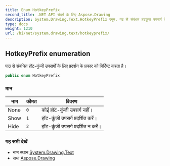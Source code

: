 ```yaml
---
title: Enum HotkeyPrefix
second_title: .NET API संदर्भ के लिए Aspose.Drawing
description: System.Drawing.Text.HotkeyPrefix एनुम. पठ से संबंधत हटकुंज उपसर्गं के लए प्रदर्शन के प्रकर क नर्दष्ट करत है
type: docs
weight: 1210
url: /hi/net/system.drawing.text/hotkeyprefix/
---
```

## HotkeyPrefix enumeration

पाठ से संबंधित हॉट-कुंजी उपसर्गों के लिए प्रदर्शन के प्रकार को निर्दिष्ट करता है।

```csharp
public enum HotkeyPrefix
```

### मान

| नाम | कीमत | विवरण |
| --- | --- | --- |
| None | `0` | कोई हॉट-कुंजी उपसर्ग नहीं। |
| Show | `1` | हॉट-कुंजी उपसर्ग प्रदर्शित करें। |
| Hide | `2` | हॉट-कुंजी उपसर्ग प्रदर्शित न करें। |

### यह सभी देखें

* नाम स्थान [System.Drawing.Text](../../system.drawing.text/)
* सभा [Aspose.Drawing](../../)


